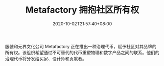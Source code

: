 ﻿---
title: "Metafactory 拥抱社区所有权"
date: 2020-10-02T21:57:40+08:00
lastmod: 2020-10-02T16:45:40+08:00
draft: false
authors: ["Seeds"]
description: "服装和元界文化公司 Metafactory 正在推出一种治理代币，赋予社区对其品牌的所有权。该组织希望通过不可替代的代币重塑物理和数字产品之间的联系。他们的治理代币将分发给买家、设计师和贡献者。"
featuredImage: "metafactory-embracing-community-ownership.png"
tags: ["Virtual World","虚拟世界","Play to Earn"]
categories: ["news"]
news: ["虚拟世界"]
weight: 
lightgallery: true
pinned: false
recommend: false
recommend1: false
---

服装和元界文化公司 Metafactory 正在推出一种治理代币，赋予社区对其品牌的所有权。该组织希望通过不可替代的代币重塑物理和数字产品之间的联系。他们的治理代币将分发给买家、设计师和贡献者。

<!--more-->

